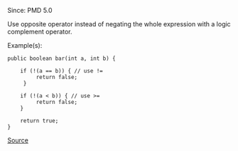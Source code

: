 Since: PMD 5.0

Use opposite operator instead of negating the whole expression with a logic complement operator.

Example(s):
```
public boolean bar(int a, int b) {

    if (!(a == b)) { // use !=
         return false;
     }

    if (!(a < b)) { // use >=
         return false;
    }

    return true;
}
```

[Source](https://pmd.github.io/pmd-5.6.1/pmd-java/rules/java/design.html#LogicInversion)
